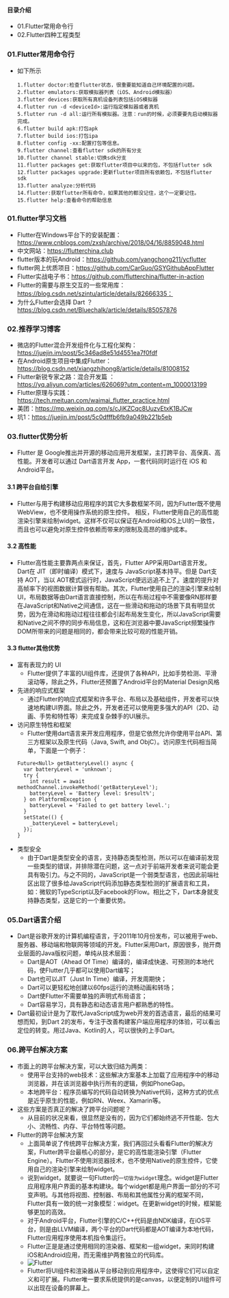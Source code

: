 #### 目录介绍
- 01.Flutter常用命令行
- 02.Flutter四种工程类型


### 01.Flutter常用命令行
- 如下所示
    ```
    1.flutter doctor:检查flutter状态，很重要能知道自己环境配置的问题。
    2.flutter emulators:获取模拟器列表（iOS、Android模拟器）
    3.flutter devices:获取所有真机设备列表包括iOS模拟器
    4.flutter run -d <deviceId>:运行指定模拟器或者真机
    5.flutter run -d all:运行所有模拟器。注意：run的时候，必须要要先启动模拟器完成。
    6.flutter build apk:打包apk
    7.flutter build ios:打包ipa
    8.flutter config -xx:配置打包等信息。
    9.flutter channel:查看flutter sdk的所有分支
    10.flutter channel stable:切换sdk分支
    11.flutter packages get:获取flutter项目中以来的包，不包括flutter sdk
    12.flutter packages upgrade:更新flutter项目所有依赖包，不包括flutter sdk
    13.flutter analyze:分析代码
    14.flutter:获取flutter所有命令，如果其他的都没记住，这个一定要记住。
    15.flutter help:查看命令的帮助信息
    ```







### 01.flutter学习文档
- Flutter在Windows平台下的安装配置： https://www.cnblogs.com/zxsh/archive/2018/04/16/8859048.html
- 中文网站：https://flutterchina.club
- flutter版本的玩Android：https://github.com/yangchong211/ycflutter
- flutter网上优质项目：https://github.com/CarGuo/GSYGithubAppFlutter
- Flutter实战电子书：https://github.com/flutterchina/flutter-in-action
- Flutter的需要与原生交互的一些常用库：https://blog.csdn.net/szintu/article/details/82666335：
- 为什么Flutter会选择 Dart ？https://blog.csdn.net/Bluechalk/article/details/85057876



### 02.推荐学习博客
- 微店的Flutter混合开发组件化与工程化架构：https://juejin.im/post/5c346ad8e51d4551ea7f0fdf
- 在Android原生项目中集成Flutter：https://blog.csdn.net/xiangzhihong8/article/details/81008152
- Flutter新锐专家之路：混合开发篇 ：https://yq.aliyun.com/articles/626069?utm_content=m_1000013199
- Flutter原理与实践：https://tech.meituan.com/waimai_flutter_practice.html
- 美团：https://mp.weixin.qq.com/s/cJjKZCqc8UuzvEtxK1BJCw
- 坑1：https://juejin.im/post/5c0dfffb6fb9a049b221b5eb



### 03.flutter优势分析
- Flutter 是 Google推出并开源的移动应用开发框架，主打跨平台、高保真、高性能。开发者可以通过 Dart语言开发 App，一套代码同时运行在 iOS 和 Android平台。 



#### 3.1 跨平台自绘引擎
- Flutter与用于构建移动应用程序的其它大多数框架不同，因为Flutter既不使用WebView，也不使用操作系统的原生控件。 相反，Flutter使用自己的高性能渲染引擎来绘制widget。这样不仅可以保证在Android和iOS上UI的一致性，而且也可以避免对原生控件依赖而带来的限制及高昂的维护成本。



#### 3.2 高性能
- Flutter高性能主要靠两点来保证，首先，Flutter APP采用Dart语言开发。Dart在 JIT（即时编译）模式下，速度与 JavaScript基本持平。但是 Dart支持 AOT，当以 AOT模式运行时，JavaScript便远远追不上了。速度的提升对高帧率下的视图数据计算很有帮助。其次，Flutter使用自己的渲染引擎来绘制UI，布局数据等由Dart语言直接控制，所以在布局过程中不需要像RN那样要在JavaScript和Native之间通信，这在一些滑动和拖动的场景下具有明显优势，因为在滑动和拖动过程往往都会引起布局发生变化，所以JavaScript需要和Native之间不停的同步布局信息，这和在浏览器中要JavaScript频繁操作DOM所带来的问题是相同的，都会带来比较可观的性能开销。



#### 3.3 flutter其他优势
- 富有表现力的 UI
    - Flutter提供了丰富的UI组件库，还提供了各种API，比如手势检测、平滑滚动等，除此之外，Flutter还预置了Android平台的Material Design风格
- 先进的响应式框架
    - 通过Flutter的响应式框架和许多平台、布局以及基础组件，开发者可以快速地构建UI界面。除此之外，开发者还可以使用更多强大的API（2D、动画、手势和特性等）来完成复杂棘手的UI展示。
- 访问原生特性和框架
    - Flutter使用dart语言来开发应用程序，但是它依然允许你使用平台API、第三方框架以及原生代码（Java, Swift, and ObjC）。访问原生代码相当简单，下面是一个例子：
    ```
    Future<Null> getBatteryLevel() async {
      var batteryLevel = 'unknown';
      try {
        int result = await methodChannel.invokeMethod('getBatteryLevel');
        batteryLevel = 'Battery level: $result%';
      } on PlatformException {
        batteryLevel = 'Failed to get battery level.';
      }
      setState(() {
        _batteryLevel = batteryLevel;
      });
    }
    ```
- 类型安全
    - 由于Dart是类型安全的语言，支持静态类型检测，所以可以在编译前发现一些类型的错误，并排除潜在问题，这一点对于前端开发者来说可能会更具有吸引力。与之不同的，JavaScript是一个弱类型语言，也因此前端社区出现了很多给JavaScript代码添加静态类型检测的扩展语言和工具，如：微软的TypeScript以及Facebook的Flow。相比之下，Dart本身就支持静态类型，这是它的一个重要优势。




### 05.Dart语言介绍
- Dart是谷歌开发的计算机编程语言，于2011年10月份发布，可以被用于web、服务器、移动端和物联网等领域的开发。Flutter采用Dart，原因很多，抛开商业层面的Java版权问题，单纯从技术层面：
    * Dart是AOT（Ahead Of Time）编译的，编译成快速、可预测的本地代码，使Flutter几乎都可以使用Dart编写；
    * Dart也可以JIT（Just In Time）编译，开发周期快；
    * Dart可以更轻松地创建以60fps运行的流畅动画和转场；
    * Dart使Flutter不需要单独的声明式布局语言；
    * Dart容易学习，具有静态和动态语言用户都熟悉的特性。
- Dart最初设计是为了取代JavaScript成为web开发的首选语言，最后的结果可想而知，到Dart 2的发布，专注于改善构建客户端应用程序的体验，可以看出定位的转变。用过Java、Kotlin的人，可以很快的上手Dart。




### 06.跨平台解决方案
- 市面上的跨平台解决方案，可以大致归结为两类：
    * 使用平台支持的web技术：这些解决方案基本上加载了应用程序中的移动浏览器，并在该浏览器中执行所有的逻辑，例如PhoneGap。
    * 本地跨平台：程序员编写的代码自动转换为Native代码，这种方式的优点是近乎原生的性能，例如RN、Weex、Xamarin等。
- 这些方案是否真正的解决了跨平台问题呢？
    - 从目前的状况来看，很显然是没有的，因为它们都始终逃不开性能、包大小、流畅性、内存、平台特性等问题。
- Flutter的跨平台解决方案
    - 上面简单说了传统跨平台解决方案，我们再回过头看看Flutter的解决方案，Flutter跨平台最核心的部分，是它的高性能渲染引擎（Flutter Engine）。Flutter不使用浏览器技术，也不使用Native的原生控件，它使用自己的渲染引擎来绘制widget。
    - 说到widget，就要说一句Flutter的`一切皆为widget`理念。widget是Flutter应用程序用户界面的基本构建块。每个widget都是用户界面一部分的不可变声明。与其他将视图、控制器、布局和其他属性分离的框架不同，Flutter具有一致的统一对象模型：widget。在更新widget的时候，框架能够更加的高效。
    - 对于Android平台，Flutter引擎的C/C++代码是由NDK编译，在iOS平台，则是由LLVM编译，两个平台的Dart代码都是AOT编译为本地代码，Flutter应用程序使用本机指令集运行。
    - Flutter正是是通过使用相同的渲染器、框架和一组widget，来同时构建iOS和Android应用，而无需维护两套独立的代码库。
    - ![Flutter](http://whysodiao.com/images/flutter-platform.png)
    - Flutter将UI组件和渲染器从平台移动到应用程序中，这使得它们可以自定义和可扩展。Flutter唯一要求系统提供的是canvas，以便定制的UI组件可以出现在设备的屏幕上。









